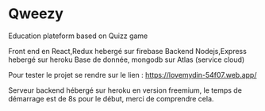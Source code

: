 # Qweezy
Education plateform based on Quizz game

Front end en React,Redux  hebergé sur firebase
Backend Nodejs,Express hebergé sur heroku
Base de donnée, mongodb sur Atlas (service cloud)

Pour tester le projet se rendre sur le lien :  https://lovemydin-54f07.web.app/    

Serveur backend hébergé sur heroku en version freemium, le temps de démarrage est de 8s pour le début, merci de comprendre cela.
